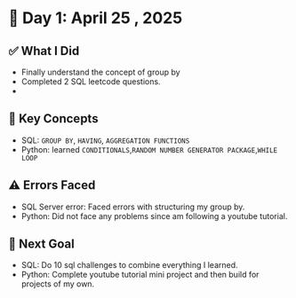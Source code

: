 # 📅 Day 1: April 25 , 2025

## ✅ What I Did

- Finally understand the concept of group by
- Completed 2 SQL leetcode questions.
-

## 🧠 Key Concepts

- SQL: `GROUP BY`, `HAVING`, `AGGREGATION FUNCTIONS`
- Python: learned `CONDITIONALS`,`RANDOM NUMBER GENERATOR PACKAGE`,`WHILE LOOP`

## ⚠️ Errors Faced

- SQL Server error: Faced errors with structuring my group by.
- Python: Did not face any problems since am following a youtube tutorial.

## 🎯 Next Goal

- SQL: Do 10 sql challenges to combine everything I learned.
- Python: Complete youtube tutorial mini project and then build for projects of my own.
